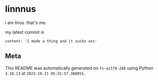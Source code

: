 # linnnus

i am linus. that's me.

my latest commit is

```
content: 'I made a thing and it sucks ass'
```

## Meta

This README was automatically generated on `fv-az178-288` using Python
`3.10.13` at `2023-10-21 05:31:57.388055`.
